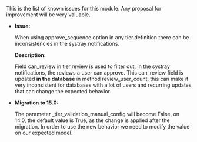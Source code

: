 This is the list of known issues for this module. Any proposal for
improvement will be very valuable.

- **Issue:**

  When using approve_sequence option in any tier.definition there can be
  inconsistencies in the systray notifications.

  **Description:**

  Field can_review in tier.review is used to filter out, in the systray
  notifications, the reviews a user can approve. This can_review field
  is updated **in the database** in method review_user_count, this can
  make it very inconsistent for databases with a lot of users and
  recurring updates that can change the expected behavior.

- **Migration to 15.0:**

  The parameter \_tier_validation_manual_config will become False, on
  14.0, the default value is True, as the change is applied after the
  migration. In order to use the new behavior we need to modify the
  value on our expected model.
